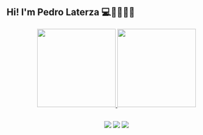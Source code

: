 ## Hi! I'm Pedro Laterza 💻🍷🗿🇧🇷
<div align="center">
  <a href="https://github.com/pedrolaterza">
  <img height="180em" src="https://github-readme-stats.vercel.app/api?username=pedrolaterza&show_icons=true&theme=dracula&include_all_commits=true&count_private=true"/>
  <img height="180em" src="https://github-readme-stats.vercel.app/api/top-langs/?username=pedrolaterza&layout=compact&langs_count=7&theme=dracula"/>
</div>

##
 
<div align="center"> 
  <a href="https://instagram.com/pdrowave" target="_blank"><img src="https://img.shields.io/badge/-Instagram-%23E4405F?style=for-the-badge&logo=instagram&logoColor=white" target="_blank"></a>
  <a href = "mailto:laterza.henrique@gmail.com"><img src="https://img.shields.io/badge/-Gmail-%23333?style=for-the-badge&logo=gmail&logoColor=white" target="_blank"></a>
  <a href="https://www.linkedin.com/in/pedrolaterza/" target="_blank"><img src="https://img.shields.io/badge/-LinkedIn-%230077B5?style=for-the-badge&logo=linkedin&logoColor=white" target="_blank"></a> 

 
</div>
